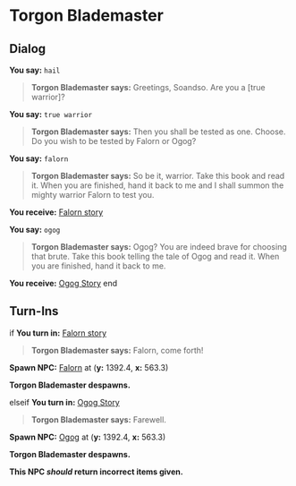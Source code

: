 # Torgon Blademaster
## Dialog

**You say:** `hail`



>**Torgon Blademaster says:** Greetings, Soandso. Are you a [true warrior]?

**You say:** `true warrior`



>**Torgon Blademaster says:** Then you shall be tested as one. Choose. Do you wish to be tested by Falorn or Ogog?

**You say:** `falorn`



>**Torgon Blademaster says:** So be it, warrior.  Take this book and read it.  When you are finished, hand it back to me and I shall summon the mighty warrior Falorn to test you.


**You receive:**  [Falorn story](/item/18520)

**You say:** `ogog`



>**Torgon Blademaster says:** Ogog?  You are indeed brave for choosing that brute.  Take this book telling the tale of Ogog and read it.  When you are finished, hand it back to me.


**You receive:**  [Ogog Story](/item/18521)
end


## Turn-Ins



if **You turn in:** [Falorn story](/item/18520)



>**Torgon Blademaster says:** Falorn, come forth!


**Spawn NPC:**  [Falorn](/npc/71067) at (**y:** 1392.4, **x:** 563.3)


**Torgon Blademaster despawns.**

elseif **You turn in:** [Ogog Story](/item/18521)


>**Torgon Blademaster says:** Farewell.


**Spawn NPC:**  [Ogog](/npc/71064) at (**y:** 1392.4, **x:** 563.3)


**Torgon Blademaster despawns.**

**This NPC *should* return incorrect items given.**


